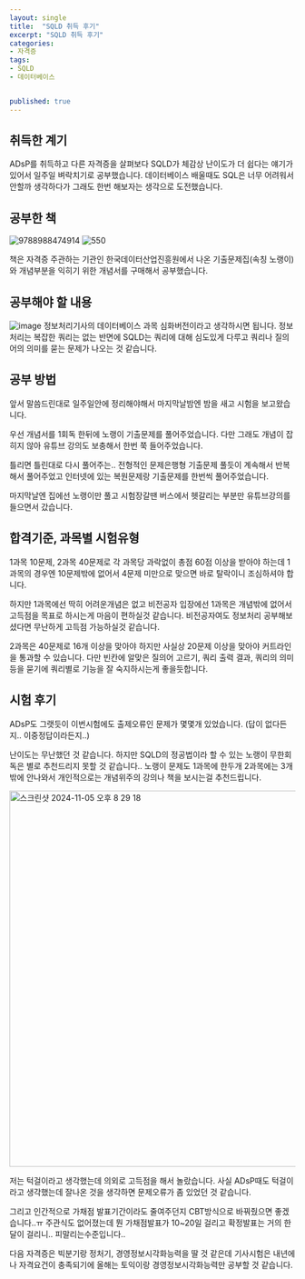 ```yaml
---
layout: single
title:  "SQLD 취득 후기"
excerpt: "SQLD 취득 후기"
categories: 
- 자격증
tags:
- SQLD
- 데이터베이스


published: true
---
```

## 취득한 계기
ADsP를 취득하고 다른 자격증을 살펴보다 SQLD가 체감상 난이도가 더 쉽다는 얘기가 있어서 일주일 벼락치기로 공부했습니다. 데이터베이스 배울때도 SQL은 너무 어려워서 안할까 생각하다가 그래도 한번 해보자는 생각으로 도전했습니다.

## 공부한 책
![9788988474914](https://github.com/user-attachments/assets/abb99c75-fc61-421e-9b21-3c1f045aff67)
![550](https://github.com/user-attachments/assets/edc9a10b-6d0f-4ee1-8248-b21a00a18921)


책은 자격증 주관하는 기관인 한국데이터산업진흥원에서 나온 기출문제집(속칭 노랭이)와 개념부분을 익히기 위한 개념서를 구매해서 공부했습니다.

## 공부해야 할 내용
![image](https://github.com/user-attachments/assets/aec8de90-c70d-4752-9d10-5b34a79f9643)
정보처리기사의 데이터베이스 과목 심화버전이라고 생각하시면 됩니다. 정보처리는 복잡한 쿼리는 없는 반면에 SQLD는 쿼리에 대해 심도있게 다루고 쿼리나 질의어의 의미를 묻는 문제가 나오는 것 같습니다.

## 공부 방법
앞서 말씀드린대로 일주일안에 정리해야해서 마지막날밤엔 밤을 새고 시험을 보고왔습니다.

우선 개념서를 1회독 한뒤에 노랭이 기출문제를 풀어주었습니다. 다만 그래도 개념이 잡히지 않아 유튜브 강의도 보충해서 한번 쭉 들어주었습니다.

틀리면 틀린대로 다시 풀어주는.. 전형적인 문제은행형 기출문제 풀듯이 계속해서 반복해서 풀어주었고 인터넷에 있는 복원문제랑 기출문제를 한번씩 풀어주었습니다.

마지막날엔 집에선 노랭이만 풀고 시험장갈땐 버스에서 헷갈리는 부분만 유튜브강의를 들으면서 갔습니다.

## 합격기준, 과목별 시험유형
1과목 10문제, 2과목 40문제로
각 과목당 과락없이 총점 60점 이상을 받아야 하는데 1과목의 경우엔 10문제밖에 없어서 4문제 미만으로 맞으면 바로 탈락이니 조심하셔야 합니다.

하지만 1과목에선 딱히 어려운개념은 없고 비전공자 입장에선 1과목은 개념밖에 없어서 고득점을 목표로 하시는게 마음이 편하실것 같습니다. 비전공자여도 정보처리 공부해보셨다면 무난하게 고득점 가능하실것 같습니다.

2과목은 40문제로 16개 이상을 맞아야 하지만 사실상 20문제 이상을 맞아야 커트라인을 통과할 수 있습니다. 다만 빈칸에 알맞은 질의어 고르기, 쿼리 출력 결과, 쿼리의 의미 등을 묻기에 쿼리별로 기능을 잘 숙지하시는게 좋을듯합니다.

## 시험 후기
ADsP도 그랫듯이 이번시험에도 출제오류인 문제가 몇몇개 있었습니다.
(답이 없다든지.. 이중정답이라든지..)

난이도는 무난했던 것 같습니다. 하지만 SQLD의 정공법이라 할 수 있는 노랭이 무한회독은 별로 추천드리지 못할 것 같습니다.. 노랭이 문제도 1과목에 한두개 2과목에는 3개밖에 안나와서 개인적으로는 개념위주의 강의나 책을 보시는걸 추천드립니다.

<img width="662" alt="스크린샷 2024-11-05 오후 8 29 18" src="https://github.com/user-attachments/assets/2570d2fb-ed2a-4d83-a27c-b963ea6a63c5">

저는 턱걸이라고 생각했는데 의외로 고득점을 해서 놀랐습니다. 사실 ADsP때도 턱걸이라고 생각했는데 잘나온 것을 생각하면 문제오류가 좀 있었던 것 같습니다.

그리고 인간적으로 가채점 발표기간이라도 줄여주던지 CBT방식으로 바꿔줬으면 좋겠습니다..ㅠ 주관식도 없어졌는데 뭔 가채점발표가 10~20일 걸리고 확정발표는 거의 한달이 걸리니.. 피말리는수준입니다..

다음 자격증은 빅분기랑 정처기, 경영정보시각화능력을 딸 것 같은데 기사시험은 내년에나 자격요건이 충족되기에 올해는 토익이랑 경영정보시각화능력만 공부할 것 같습니다. 